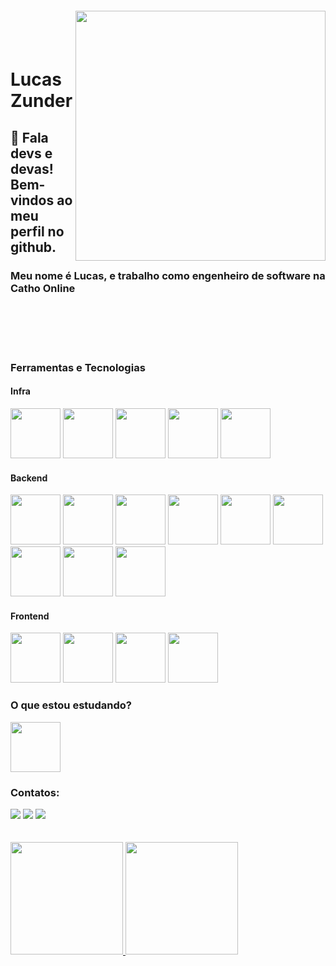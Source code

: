 <img align="right" width="400px" style="margin-top:-20px" src="https://user-images.githubusercontent.com/35578650/176032691-9f6c8e45-75a4-4c67-a84c-6a5bc2e1e00f.png">

</br>
</br>

<div dsplay="inline-block">
 
 <h1 align="left">Lucas Zunder</h1>
 <h2 align="left">👋 Fala devs e devas! Bem-vindos ao meu perfil no github.</h1>
 <h3 align="left">Meu nome é Lucas, e trabalho como engenheiro de software na Catho Online</h1>

</div>
</br>
</br></br>
</br>


### Ferramentas e Tecnologias

#### Infra
<img src="https://cdn.jsdelivr.net/gh/devicons/devicon/icons/amazonwebservices/amazonwebservices-plain-wordmark.svg" width="80" height="80" />   <img src="https://cdn.jsdelivr.net/gh/devicons/devicon/icons/digitalocean/digitalocean-original-wordmark.svg" width="80" height="80" />   <img src="https://cdn.jsdelivr.net/gh/devicons/devicon/icons/grafana/grafana-original-wordmark.svg" width="80" height="80" />  <img src="https://cdn.jsdelivr.net/gh/devicons/devicon/icons/terraform/terraform-original-wordmark.svg" width="80" height="80" />   <img src="https://cdn.jsdelivr.net/gh/devicons/devicon/icons/ansible/ansible-plain-wordmark.svg" width="80" height="80" />
#### Backend
 <img src="https://cdn.jsdelivr.net/gh/devicons/devicon/icons/nodejs/nodejs-plain-wordmark.svg" width="80" height="80" /> <img src="https://cdn.jsdelivr.net/gh/devicons/devicon/icons/typescript/typescript-plain.svg" width="80" height="80" />  <img src="https://cdn.jsdelivr.net/gh/devicons/devicon/icons/express/express-original.svg" width="80" height="80" /> <img src="https://cdn.jsdelivr.net/gh/devicons/devicon/icons/rails/rails-plain-wordmark.svg" width="80" height="80" /> <img src="https://cdn.jsdelivr.net/gh/devicons/devicon/icons/postgresql/postgresql-plain-wordmark.svg" width="80" height="80" />   <img src="https://cdn.jsdelivr.net/gh/devicons/devicon/icons/mongodb/mongodb-plain-wordmark.svg" width="80" height="80" />   <img src="https://cdn.jsdelivr.net/gh/devicons/devicon/icons/redis/redis-plain-wordmark.svg" width="80" height="80" />  <img src="https://cdn.jsdelivr.net/gh/devicons/devicon/icons/jest/jest-plain.svg" width="80" height="80" />  <img src="https://cdn.jsdelivr.net/gh/devicons/devicon/icons/git/git-plain-wordmark.svg" width="80" height="80" />   

#### Frontend
<img src="https://cdn.jsdelivr.net/gh/devicons/devicon/icons/javascript/javascript-plain.svg" width="80" height="80" />    <img src="https://cdn.jsdelivr.net/gh/devicons/devicon/icons/css3/css3-plain.svg" width="80" height="80" />  <img src="https://cdn.jsdelivr.net/gh/devicons/devicon/icons/materialui/materialui-plain.svg" width="80" height="80" /> <img src="https://cdn.jsdelivr.net/gh/devicons/devicon/icons/react/react-original-wordmark.svg" width="80" height="80" />
  

### O que estou estudando?
   <img src="https://cdn.jsdelivr.net/gh/devicons/devicon/icons/go/go-original-wordmark.svg" width="80" height="80" /> 

### Contatos:

<div>
<a href="https://instagram.com/zunderlucas" target="_blank"><img src="https://img.shields.io/badge/-Instagram-%23E4805F?style=for-the-badge&logo=instagram&logoColor=white" target="_blank"></a>
<a href = "mailto:contato@devzunder@gmail.com"><img src="https://img.shields.io/badge/Gmail-D14836?style=for-the-badge&logo=gmail&logoColor=white" target="_blank"></a>
<a href="https://www.linkedin.com/in/zunder" target="_blank"><img src="https://img.shields.io/badge/-LinkedIn-%230077B5?style=for-the-badge&logo=linkedin&logoColor=white" target="_blank"></a>   
</div>
</br></br>
<div>
<a href="https://github.com/lucaszunder">
<img height="180em" src="https://github-readme-stats.vercel.app/api/top-langs/?username=lucaszunder&layout=compact&langs_count=7&theme=dracula"/>
<img height="180em" src="https://github-readme-stats.vercel.app/api?username=lucaszunder&show_icons=true&theme=dracula&include_all_commits=true&count_private=true"/>
</div>
